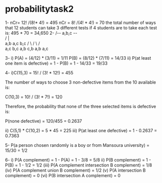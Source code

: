 # probabilitytask2

1- nCr= 12! /(8!* 4!) = 495
nCr = 8! /(4! * 4!) = 70
 the total number of ways that 12 students can take 3 different tests if 4 students are to take each test is:
495 * 70 = 34,650
2-    /-- a,b,c --\
       /      |      \
    a,b     a,c      b,c
   /   \    /   \     /  \
a,c  b,c  a,b  c,b  a,b  a,c 

3- i) P(A) = (4/12) * (3/11) = 1/11
   P(B) = (8/12) * (7/11) = 14/33
   ii) P(at least one item is defective) = 1 - P(B) = 1 - 14/33 = 19/33
   
4- i)C(15,3) = 15! / (3! * 12!) = 455

The number of ways to choose 3 non-defective items from the 10 available is:

C(10,3) = 10! / (3! * 7!) = 120

Therefore, the probability that none of the three selected items is defective is:

P(none defective) = 120/455 = 0.2637

ii) C(5,1) * C(10,2) = 5 * 45 = 225
iii) P(at least one defective) = 1 - 0.2637 = 0.7363

5- P(a person chosen randomly is a boy or from Mansoura university) = 15/30 = 1/2

6- i) P(A complement) = 1 - P(A) = 1 - 3/8 = 5/8
   ii) P(B complement) = 1 - P(B) = 1 - 1/2 = 1/2
(iii) P(A complement intersection B complement) = 1/8
  (iv) P(A complement union B complement) = 1/2
(v) P(A intersection B complement) = 0
(vi) P(B intersection A complement) = 0
